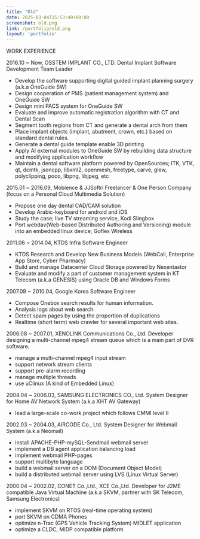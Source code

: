 ```yaml
---
title: "Old"
date: 2025-03-04T15:53:49+09:00
screenshot: old.png
link: /portfolio/old.png
layout: 'portfolio'
---
```


WORK EXPERIENCE 

2016.10 ~ Now, OSSTEM IMPLANT CO., LTD.
 Dental Implant Software Development Team Leader
 - Develop the software supporting digital guided implant planning surgery (a.k.a OneGuide SW)
 - Design cooperation of PMS (patient management system) and OneGuide SW
 - Design mini PACS system for OneGuide SW
 - Evaluate and improve automatic registration algorithm with CT and Dental Scan
 - Segment tooth regions from CT and generate a dental arch from them
 - Place implant objects (implant, abutment, crown, etc.) based on standard dental rules.
 - Generate a dental guide template enable 3D printing
 - Apply AI external modules to OneGuide SW by rebuilding data structure and modifying application workflow
 - Maintain a dental software platform powered by OpenSources; ITK, VTK, qt, dcmtk, jsoncpp, libxml2,
   openmesh, freetype, carve, glew, polyclipping, poco, libpng, libjpeg, etc

2015.01 ~ 2016.09, Mobience & JJSoftri
 Freelancer & One Person Company (focus on a Personal Cloud Multimedia Solution)
  - Propose one day dental CAD/CAM solution
  - Develop Arabic-keyboard for android and iOS
  - Study the case; live TV streaming service, Kodi Slingbox
  - Port webdav(Web-based Distributed Authoring and Versioning) module into an embedded linux device; Goflex Wireless

2011.06 ~ 2014.04, KTDS
 Infra Software Engineer
  - KTDS Research and Develop New Business Models (WebCall, Enterprise App Store, Cyber Pharmacy)
  - Build and manage Datacenter Cloud Storage powered by Nexentastor
  - Evaluate and modify a part of customer management system in KT Telecom (a.k.a GENESIS)
    using Oracle DB and Windows Forms

2007.09 ~ 2010.04, Google Korea
 Software Engineer
 - Compose Onebox search results for human information.
 - Analysis logs about web search.
 - Detect spam pages by using the proportion of duplications
 - Realtime (short term) web crawler for several important web sites.
  
2006.08 ~ 2007.01, XENOLINK Communications Co., Ltd.
 Developer designing a multi-channel mpeg4 stream queue which is a main part of DVR software.
  - manage a multi-channel mpeg4 input stream
  - support network stream clients
  - support pre-alarm recording
  - manage multiple threads
  - use uClinux (A kind of Embedded Linux)

2004.04 ~ 2006.03, SAMSUNG ELECTRONICS CO., Ltd. 
 System Designer for Home AV Network System (a.k.a XHT AV Gateway)
  - lead a large-scale co-work project which follows CMMI level II 

2002.03 ~ 2004.03, AIRCODE Co., Ltd.
 System Designer for Webmail System (a.k.a Neomail)
  - install APACHE-PHP-mySQL-Sendmail webmail server
  - implement a DB agent application balancing load
  - implement webmail PHP-pages
  - support multibyte language
  - build a webmail server on a DOM (Document Object Model)
  - build a distributed webmail server using LVS (Linux Virtual Server)

2000.04 ~ 2002.02, CONET Co.,Ltd., XCE Co.,Ltd.
 Developer for J2ME compatible Java Virtual Machine (a.k.a SKVM, partner with SK Telecom, Samsung Electronics)
  - implement SKVM on RTOS (real-time operating system)
  - port SKVM on CDMA Phones
  - optimize n-Trac (GPS Vehicle Tracking System) MIDLET application
  - optimize a CLDC, MIDP compatible platform 

